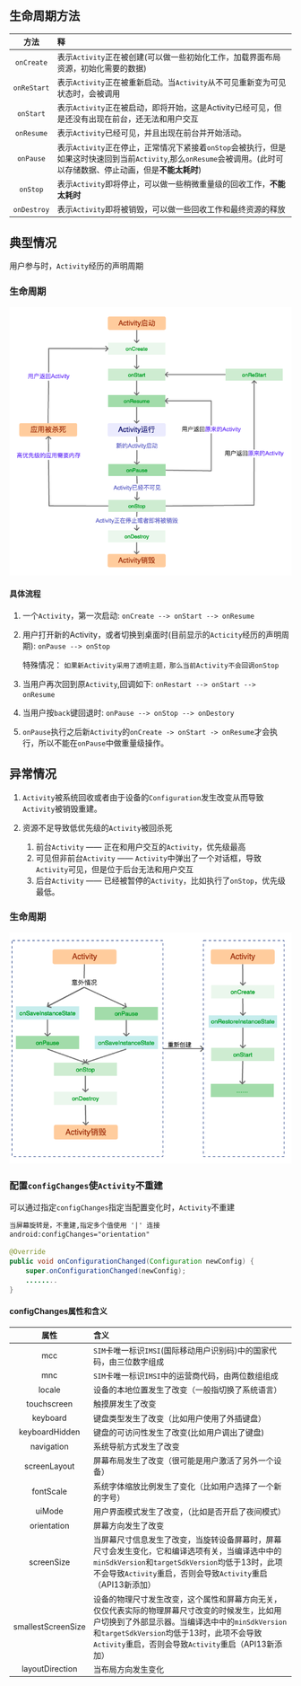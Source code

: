 ## 生命周期方法
| 方法 |  释 |
| :---: | :--- |
| `onCreate` | 表示`Activity`正在被创建(可以做一些初始化工作，加载界面布局资源，初始化需要的数据) |
| `onReStart` | 表示`Activity`正在被重新启动。当`Activity`从不可见重新变为可见状态时，会被调用 |
| `onStart` | 表示`Activity`正在被启动，即将开始，这是Activity已经可见，但是还没有出现在前台，还无法和用户交互 |
| `onResume` | 表示`Activity`已经可见，并且出现在前台并开始活动。 |
| `onPause` | 表示`Activity`正在停止，正常情况下紧接着`onStop`会被执行，但是如果这时快速回到当前`Activity`,那么`onResume`会被调用。(此时可以存储数据、停止动画，但是**不能太耗时**) |
| `onStop` | 表示`Activity`即将停止，可以做一些稍微重量级的回收工作，**不能太耗时** |
| `onDestroy` | 表示`Activity`即将被销毁，可以做一些回收工作和最终资源的释放 |

## 典型情况
用户参与时，`Activity`经历的声明周期

### 生命周期

![](/assets/Activity典型情况下的生命周期.png)

#### 具体流程
1. 一个`Activity`，第一次启动: `onCreate --> onStart --> onResume`
1. 用户打开新的Activity，或者切换到桌面时(目前显示的`Acticity`经历的声明周期): `onPause --> onStop`
    
    特殊情况： `如果新Activity采用了透明主题，那么当前Activity不会回调onStop`
    
1. 当用户再次回到原`Activity`,回调如下: `onRestart --> onStart --> onResume`
1. 当用户按`back`键回退时: `onPause --> onStop --> onDestory`
1. `onPause`执行之后新`Activity`的`onCreate -> onStart -> onResume`才会执行，所以不能在`onPause`中做重量级操作。

## 异常情况
1. `Activity`被系统回收或者由于设备的`Configuration`发生改变从而导致`Activity`被销毁重建。
2. 资源不足导致低优先级的`Activity`被回杀死
    
    1. 前台`Activity` —— 正在和用户交互的`Activity`，优先级最高
    2. 可见但非前台`Activity` —— `Activity`中弹出了一个对话框，导致`Activity`可见，但是位于后台无法和用户交互
    3. 后台`Activity` —— 已经被暂停的`Activity`，比如执行了`onStop`，优先级最低。


### 生命周期

![](/assets/Activity异常情况下的生命周期.png)

### 配置`configChanges`使`Activity`不重建
可以通过指定`configChanges`指定当配置变化时，`Activity`不重建

```xml
当屏幕旋转是，不重建,指定多个值使用 '|' 连接
android:configChanges="orientation"
```

```java
@Override
public void onConfigurationChanged(Configuration newConfig) {
    super.onConfigurationChanged(newConfig);
    ........
}
```

#### configChanges属性和含义

| 属性 | 含义 |
| :---: | :--- |
| mcc | `SIM`卡唯一标识`IMSI`(国际移动用户识别码)中的国家代码，由三位数字组成 |
| mnc | `SIM`卡唯一标识`IMSI`中的运营商代码，由两位数组组成  |
| locale | 设备的本地位置发生了改变（一般指切换了系统语言） |
| touchscreen | 触摸屏发生了改变  |
| keyboard | 键盘类型发生了改变（比如用户使用了外插键盘） |
| keyboardHidden | 键盘的可访问性发生了改变(比如用户调出了键盘) |
| navigation | 系统导航方式发生了改变 |
| screenLayout | 屏幕布局发生了改变（很可能是用户激活了另外一个设备） |
| fontScale | 系统字体缩放比例发生了变化（比如用户选择了一个新的字号） |
| uiMode | 用户界面模式发生了改变，（比如是否开启了夜间模式） |
| orientation | 屏幕方向发生了改变 |
| screenSize | 当屏幕尺寸信息发生了改变，当旋转设备屏幕时，屏幕尺寸会发生变化，它和编译选项有关，当编译选中中的`minSdkVersion`和`targetSdkVersion`均低于13时，此项不会导致`Activity`重启，否则会导致`Activity`重启（API13新添加） |
| smallestScreenSize | 设备的物理尺寸发生改变，这个属性和屏幕方向无关，仅仅代表实际的物理屏幕尺寸改变的时候发生，比如用户切换到了外部显示器。当编译选中中的`minSdkVersion`和`targetSdkVersion`均低于13时，此项不会导致`Activity`重启，否则会导致`Activity`重启（API13新添加） |
| layoutDirection | 当布局方向发生变化 |

